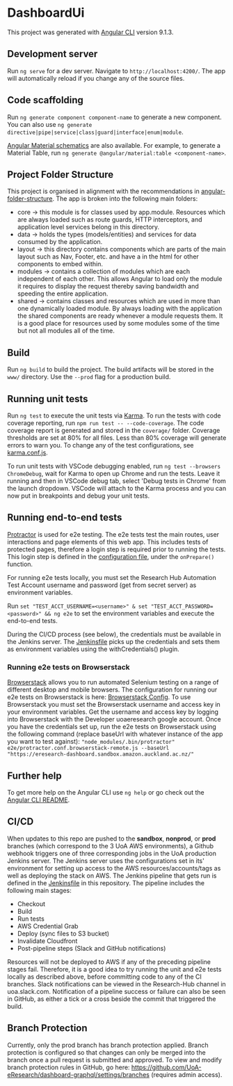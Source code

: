 # DashboardUi

This project was generated with [Angular CLI](https://github.com/angular/angular-cli) version 9.1.3.

## Development server

Run `ng serve` for a dev server. Navigate to `http://localhost:4200/`. The app will automatically reload if you change any of the source files.

## Code scaffolding

Run `ng generate component component-name` to generate a new component. You can also use `ng generate directive|pipe|service|class|guard|interface|enum|module`.

[Angular Material schematics](https://material.angular.io/guide/schematics) are also available. For example, to generate a Material Table, run `ng generate @angular/material:table <component-name>`.

## Project Folder Structure

This project is organised in alignment with the recommendations in [angular-folder-structure](https://angular-folder-structure.readthedocs.io/en/latest/index.html).
The app is broken into the following main folders:
* core -> this module is for classes used by app.module. Resources which are always loaded such as route guards, HTTP interceptors, and application level services belong in this directory.
* data -> holds the types (models/entities) and services for data consumed by the application.
* layout -> this directory contains components which are parts of the main layout such as Nav, Footer, etc. and have a <router-outlet></router-outlet> in the html for other components to embed within.
* modules -> contains a collection of modules which are each independent of each other. This allows Angular to load only the module it requires to display the request thereby saving bandwidth and speeding the entire application.
* shared -> contains classes and resources which are used in more than one dynamically loaded module. By always loading with the application the shared components are ready whenever a module requests them. It is a good place for resources used by some modules some of the time but not all modules all of the time.

## Build

Run `ng build` to build the project. The build artifacts will be stored in the `www/` directory. Use the `--prod` flag for a production build.

## Running unit tests

Run `ng test` to execute the unit tests via [Karma](https://karma-runner.github.io). To run the tests with code coverage reporting, run 
`npm run test -- --code-coverage`. The code coverage report is generated and stored in the `coverage/` folder. Coverage thresholds are set at 80% for all files. Less than 80% coverage will generate errors to warn you. 
To change any of the test configurations, see [karma.conf.js](karma.conf.js).

To run unit tests with VSCode debugging enabled, run `ng test --browsers ChromeDebug`, wait for Karma to open up Chrome and run the tests. Leave it running and then in VSCode debug tab, select 'Debug tests in Chrome' from the launch dropdown. VSCode will attach to the Karma process and you can now put in breakpoints and debug your unit tests.

## Running end-to-end tests
[Protractor](https://www.protractortest.org/) is used for e2e testing. The e2e tests test the main routes, user interactions and page elements of this web app. This includes tests of protected pages, therefore a login step is required prior to running the tests. This login step is defined in the [configuration file](e2e/protractor.conf.js), under the `onPrepare()` function.

For running e2e tests locally, you must set the Research Hub Automation Test Account username and password (get from secret server) as environment variables.

Run `set "TEST_ACCT_USERNAME=<username>" & set "TEST_ACCT_PASSWORD=<password>" && ng e2e` to set the environment variables and execute the end-to-end tests.

During the CI/CD process (see below), the credentials must be available in the Jenkins server. The [Jenkinsfile](Jenkinsfile) picks up the credentials and sets them as environment variables using the withCredentials() plugin.

### Running e2e tests on Browserstack
[Browserstack]() allows you to run automated Selenium testing on a range of different desktop and mobile browsers. The configuration for running our e2e tests on Browserstack is here: [Browserstack Config](e2e/protractor.conf.browserstack-remote.js).
To use Browserstack you must set the Browserstack username and access key in your environment variables. Get the username and access key by logging into Browserstack with the Developer uoaeresearch google account. 
Once you have the credentials set up, run the e2e tests on Browserstack using the following command (replace baseUrl with whatever instance of the app you want to test against):
`"node_modules/.bin/protractor" e2e/protractor.conf.browserstack-remote.js --baseUrl "https://eresearch-dashboard.sandbox.amazon.auckland.ac.nz/"`

## Further help

To get more help on the Angular CLI use `ng help` or go check out the [Angular CLI README](https://github.com/angular/angular-cli/blob/master/README.md).

## CI/CD

When updates to this repo are pushed to the **sandbox**, **nonprod**, or **prod** branches (which correspond to the 3 UoA AWS environments), a Github webhook triggers one of three corresponding jobs in the UoA production Jenkins server.
The Jenkins server uses the configurations set in its' environment for setting up access to the AWS resources/accounts/tags as well as deploying the stack on AWS. 
The Jenkins pipeline that gets run is defined in the [Jenkinsfile](Jenkinsfile) in this repository. The pipeline includes the following main stages:
* Checkout
* Build
* Run tests
* AWS Credential Grab
* Deploy (sync files to S3 bucket)
* Invalidate Cloudfront
* Post-pipeline steps (Slack and GitHub notifications)

Resources will not be deployed to AWS if any of the preceding pipeline stages fail. Therefore, it is a good idea to try running the unit and e2e tests locally as described above, before committing code to any of the CI branches.
Slack notifications can be viewed in the Research-Hub channel in uoa.slack.com.
Notification of a pipeline success or failure can also be seen in GitHub, as either a tick or a cross beside the commit that triggered the build.

## Branch Protection

Currently, only the prod branch has branch protection applied. Branch protection is configured so that changes can only be merged into the branch once a pull request is submitted and approved. To view and modify branch protection rules in GitHub, go here: https://github.com/UoA-eResearch/dashboard-graphql/settings/branches (requires admin access).